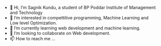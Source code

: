 - 👋 Hi, I’m Sagnik Kundu, a student of BP Poddar Institute of Management and Technology
- 👀 I’m interested in compettitive programming, Machine Learning and Low level Optimization.
- 🌱 I’m currently learning web development and machine learning.
- 💞️ I’m looking to collaborate on Web development.
- 📫 How to reach me ...

<!---
Sagkun343/Sagkun343 is a ✨ special ✨ repository because its `README.md` (this file) appears on your GitHub profile.
You can click the Preview link to take a look at your changes.
--->
